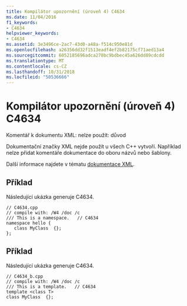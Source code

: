 ```yaml
---
title: Kompilátor upozornění (úroveň 4) C4634
ms.date: 11/04/2016
f1_keywords:
- C4634
helpviewer_keywords:
- C4634
ms.assetid: 3e3496ce-2ac7-43d0-a48a-f514c950e81d
ms.openlocfilehash: a26356dd32f1513eadf4ef2b82175cf71aed13a4
ms.sourcegitcommit: 6052185696adca270bc9bdbec45a626dd89cdcdd
ms.translationtype: MT
ms.contentlocale: cs-CZ
ms.lasthandoff: 10/31/2018
ms.locfileid: "50536666"
---
```

# <a name="compiler-warning-level-4-c4634"></a>Kompilátor upozornění (úroveň 4) C4634

Komentář k dokumentu XML: nelze použít: důvod

Dokumentační značky XML nejde použít u všech C++ vytvoří.  Například nelze přidat komentáře dokumentace do oboru názvů nebo šablony.

Další informace najdete v tématu [dokumentace XML](../../ide/xml-documentation-visual-cpp.md).

## <a name="example"></a>Příklad

Následující ukázka generuje C4634.

```
// C4634.cpp
// compile with: /W4 /doc /c
/// This is a namespace.   // C4634
namespace hello {
   class MyClass  {};
};
```

## <a name="example"></a>Příklad

Následující ukázka generuje C4634.

```
// C4634_b.cpp
// compile with: /W4 /doc /c
/// This is a template.   // C4634
template <class T>
class MyClass  {};
```